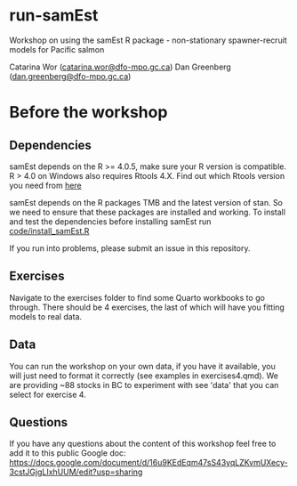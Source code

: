 # run-samEst
Workshop on using the samEst R package - non-stationary spawner-recruit models for Pacific salmon

Catarina Wor (catarina.wor@dfo-mpo.gc.ca)
Dan Greenberg (dan.greenberg@dfo-mpo.gc.ca)

# Before the workshop

## Dependencies
samEst depends on the R >= 4.0.5, make sure your R version is compatible.
R > 4.0 on Windows also requires Rtools 4.X. Find out which Rtools version you need from [here](https://cran.r-project.org/bin/windows/Rtools/)

samEst depends on the R packages TMB and the latest version of stan. So we need to ensure that these packages are installed and working. To install and test the dependencies before installing samEst run [code/install_samEst.R](https://github.com/TESA-workshops/run-samEst/blob/main/code/install_samest.R)

If you run into problems, please submit an issue in this repository. 

## Exercises

Navigate to the exercises folder to find some Quarto workbooks to go through. There should be 4 exercises, the last of which will have you fitting models to real data.

## Data 

You can run the workshop on your own data, if you have it available, you will just need to format it correctly (see examples in exercises4.qmd). We are providing ~88 stocks in BC to experiment with see 'data' that you can select for exercise 4.

## Questions

If you have any questions about the content of this workshop feel free to add it to this public Google doc: https://docs.google.com/document/d/16u9KEdEqm47sS43yqLZKvmUXecy-3cstJGjgLIxhUUM/edit?usp=sharing
